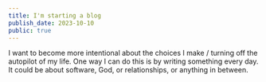 ```yaml
---
title: I'm starting a blog
publish_date: 2023-10-10
public: true
---
```


I want to become more intentional about the choices I make / turning off the
autopilot of my life. One way I can do this is by writing something every day.
It could be about software, God, or relationships, or anything in between.
